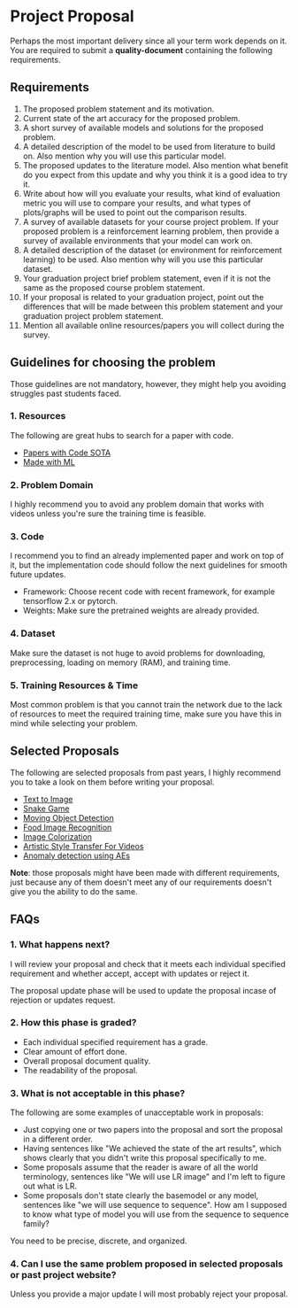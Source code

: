 # Project Proposal

Perhaps the most important delivery since all your term work depends on it. You are required to submit a **quality-document** containing the following requirements.

## Requirements

1. The proposed problem statement and its motivation.
2. Current state of the art accuracy for the proposed problem.
3. A short survey of available models and solutions for the proposed problem.
4. A detailed description of the model to be used from literature to build on. Also mention why you will use this particular model.
5. The proposed updates to the literature model. Also mention what benefit do you expect from this update and why you think it is a good idea to try it.
6. Write about how will you evaluate your results, what kind of evaluation metric you will use to compare your results, and what types of plots/graphs will be used to point out the comparison results.
7. A survey of available datasets for your course project problem. If your proposed problem is a reinforcement learning problem, then provide a survey of available environments that your model can work on.
8. A detailed description of the dataset (or environment for reinforcement learning) to be used. Also mention why will you use this particular dataset.
9. Your graduation project brief problem statement, even if it is not the same as the proposed course problem statement.
10. If your proposal is related to your graduation project, point out the differences that will
be made between this problem statement and your graduation project problem statement.
11. Mention all available online resources/papers you will collect during the survey.

## Guidelines for choosing the problem

Those guidelines are not mandatory, however, they might help you avoiding struggles past students faced.

### 1. Resources

The following are great hubs to search for a paper with code.

* [Papers with Code SOTA](https://paperswithcode.com/sota)
* [Made with ML](https://madewithml.com/)

### 2. Problem Domain

I highly recommend you to avoid any problem domain that works with videos unless you're sure the training time is feasible.

### 3. Code

I recommend you to find an already implemented paper and work on top of it, but the implementation code should follow the next guidelines for smooth future updates.

* Framework: Choose recent code with recent framework, for example tensorflow 2.x or pytorch.
* Weights: Make sure the pretrained weights are already provided.

### 4. Dataset

Make sure the dataset is not huge to avoid problems for downloading, preprocessing, loading on memory (RAM), and training time.

### 5. Training Resources & Time

Most common problem is that you cannot train the network due to the lack of resources to meet the required training time, make sure you have this in mind while selecting your problem.

## Selected Proposals

The following are selected proposals from past years, I highly recommend you to take a look on them before writing your proposal.

* [Text to Image](assets/selected_proposals/text_to_image.pdf)
* [Snake Game](assets/selected_proposals/snake_game.pdf)
* [Moving Object Detection](assets/selected_proposals/moving_object_detection.pdf)
* [Food Image Recognition](assets/selected_proposals/food_image_recognition.pdf)
* [Image Colorization](assets/selected_proposals/image_colorization.pdf)
* [Artistic Style Transfer For Videos](assets/selected_proposals/style_transfer.pdf)
* [Anomaly detection using AEs](assets/selected_proposals/anomaly_detection.pdf)

**Note**: those proposals might have been made with different requirements, just because any of them doesn't meet any of our requirements doesn't give you the ability to do the same.

## FAQs

### 1. What happens next?

I will review your proposal and check that it meets each individual specified requirement and whether accept, accept with updates or reject it.

The proposal update phase will be used to update the proposal incase of rejection or updates request.

### 2. How this phase is graded?

* Each individual specified requirement has a grade.
* Clear amount of effort done.
* Overall proposal document quality.
* The readability of the proposal.

### 3. What is not acceptable in this phase?

The following are some examples of unacceptable work in proposals:

* Just copying one or two papers into the proposal and sort the proposal in a different order.
* Having sentences like "We achieved the state of the art results", which shows clearly that you didn't write this proposal specifically to me.
* Some proposals assume that the reader is aware of all the world terminology, sentences like "We will use LR image" and I'm left to figure out what is LR.
* Some proposals don't state clearly the basemodel or any model, sentences like "we will use sequence to sequence". How am I supposed to know what type of model you will use from the sequence to sequence family?

You need to be precise, discrete, and organized.

### 4. Can I use the same problem proposed in selected proposals or past project website?

Unless you provide a major update I will most probably reject your proposal.
